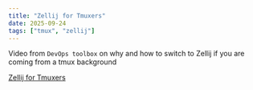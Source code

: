```yaml
---
title: "Zellij for Tmuxers"
date: 2025-09-24
tags: ["tmux", "zellij"]
---
```


Video from `DevOps toolbox` on why and how to switch to Zellij if you are coming from a tmux background

[Zellij for Tmuxers](https://www.youtube.com/watch?v=Cd8P4hBC8i8)
